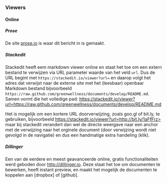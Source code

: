 

### Viewers

#### Online

##### Prose

De site [prose.io](http://prose.io) is waar dit bericht in is gemaakt.

##### Stackedit

Stackedit heeft eem markdown viewer online en staat het toe om een extern bestand te verwijzen via URL parameter waarde van het veld `url`. Dus de URL begint met `https://stackedit.io/viewer?url=` en daarop volgt het adres dat verwijst naar de externe site met het (leesbaar) openbaar Markdown bestand bijvoorbeeld `https://raw.github.com/greenwellness/documents/develop/README.md`. Samen vormt die het volledige pad:
<https://stackedit.io/viewer?url=https://raw.github.com/greenwellness/documents/develop/README.md>

Het is mogelijk om een kortere URL doorverwijzing, zoals goo.gl of bit.ly, te gebruiken, bijvoorbeeld https://stackedit.io/viewer?url=http://bit.ly/1aFfFrz> maar bij stackedit verandert dan wel de directe weergave naar een anchor met de verwijzing naar het orginele document (door verwijzing wordt niet gevolgd in de navigatie) en dus een handmatige extra handeling (klik).

##### Dillinger

Een van de eerdere en meest geavanceerde online, gratis functionaliteiten werd geboden door <http://dillinger.io>. Deze staat het toe om documenten te bewerken, heeft instant preview, en maakt het mogelijk de documenten te koppelen aan [dropbox] of [github].






